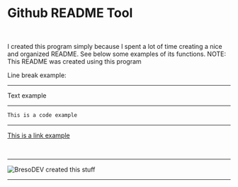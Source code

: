 
<h1>Github README Tool</h1><br >
<p>I created this program simply because I spent a lot of time creating a nice and organized README. See below some examples of its functions. NOTE: This README was created using this program</p>



<p>Line break example:</p>
<hr />

<p>Text example</p>
<hr />


```C++
This is a code example
```
<hr />
 
<p><a href=https://www.google.com.br/"> This is a link example </a></p> <br >
  <hr />
<img src="https://www.google.com.br/images/branding/googlelogo/1x/googlelogo_color_272x92dp.png" alt = "BresoDEV created this stuff" >
  <hr />
